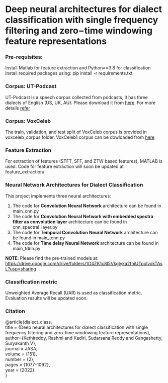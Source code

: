 
# Deep neural architectures for dialect classification with single frequency filtering and zero−time windowing feature representations

### Pre-requisites:
Install Matlab for feature extraction and Python==3.8 for classification </br>
Install required packages using: pip install -r requirements.txt

### Corpus: UT-Podcast
UT-Podcast is a speech corpus collected from podcasts, it has three dialects of English (US, UK, AU). Please download it from [here](https://crss.utdallas.edu/corpora/UT-Podcast/). For more details [refer](https://dl.acm.org/doi/abs/10.1016/j.specom.2015.12.004)

### Corpus: VoxCeleb
The train, validation, and test split of VoxCeleb corpus is provided in voxceleb_corpus folder. VoxCeleb1 corpus can be dowloaded from [here](https://www.robots.ox.ac.uk/~vgg/data/voxceleb/vox1.html)


### Feature Extraction
For extraction of features (STFT, SFF, and ZTW based features), MATLAB is used. Code for feature extraction will soon be updated at feature_extraction/

### Neural Network Architectures for Dialect Classification
This project implements three neural architectures:
1. The code for **Convolution Neural Network** architecture can be found in main_cnn.py
2. The code for **Convolution Neural Network with embedded spectra filter as convolution layer** architecture can be found in cnn_spectral_layer.py
3. The code for **Temporal Convolution Neural Network** architecture can be found in main_tcnn.py
4. The code for **Time delay Neural Network** architecture can be found in main_tdnn.py

**NOTE**: Please find the pre-trained models at:
https://drive.google.com/drive/folders/1O4ZK1c8I5Vkglyka2fniUTpolyokTAsL?usp=sharing

### Classification metric
Unweighted Average Recall (UAR) is used as classification metric. Evaluation results will be updated soon.


### Citation

@article{dialect_class,  </br>
title = {Deep neural architectures for dialect classification with single frequency filtering and zero-time windowing feature representations},  </br>
author={Kethireddy, Rashmi and Kadiri, Sudarsana Reddy and Gangashetty, Suryakanth V},  </br>
journal = JASA,  </br>
volume = {151},  </br>
number = {2},  </br>
pages = {1077-1092},  </br>
year = {2022} </br>
}

